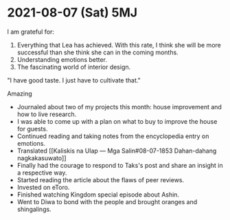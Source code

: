 # 2021-08-07 (Sat) 5MJ

I am grateful for:

1. Everything that Lea has achieved. With this rate, I think she will be more successful than she think she can in the coming months.
2. Understanding emotions better.
3. The fascinating world of interior design.

"I have good taste. I just have to cultivate that."

Amazing

- Journaled about two of my projects this month: house improvement and how to live research.
- I was able to come up with a plan on what to buy to improve the house for guests.
- Continued reading and taking notes from the encyclopedia entry on emotions.
- Translated [[Kaliskis na Ulap — Mga Salin#08-07-1853 Dahan-dahang nagkakasuwato]]
- Finally had the courage to respond to Taks's post and share an insight in a respective way.
- Started reading the article about the flaws of peer reviews.
- Invested on eToro.
- Finished watching Kingdom special episode about Ashin.
- Went to Diwa to bond with the people and brought oranges and shingalings.

